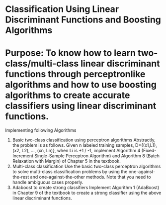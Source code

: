 # Classification Using Linear Discriminant Functions and Boosting Algorithms

# Purpose: To know how to learn two-class/multi-class linear discriminant functions through perceptronlike algorithms and how to use boosting algorithms to create accurate classifiers using linear discriminant functions.

Implementing following Algorithms

1) Basic two-class classification using perceptron algorithms
	Abstractly, the problem is as follows. Given n labeled training samples, D={(x1,L1), (x2, L2), …,
	(xn, Ln)}, when Li is +1 / -1, implement Algorithm 4 (Fixed-Increment Single-Sample
	Perceptron Algorithm) and Algorithm 8 (Batch Relaxation with Margin) of Chapter 5 in the
	textbook.
2) Multi-class classification
	Use the basic two-class perceptron algorithms to solve multi-class classification problems by
	using the one-against-the-rest and one-against-the-other methods. Note that you need to handle
	ambiguous cases properly.
3) Adaboost to create strong classifiers
	Implement Algorithm 1 (AdaBoost) in Chapter 9 of the textbook to create a strong classifier
	using the above linear discriminant functions.